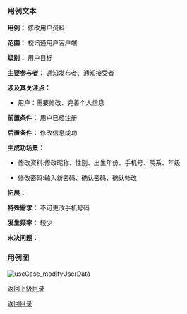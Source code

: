 ### 用例文本

**用例：** 修改用户资料

**范围：** 校讯通用户客户端

**级别：** 用户目标

**主要参与者：** 通知发布者、通知接受者

**涉及其关注点：**

- 用户：需要修改、完善个人信息

**前置条件：** 用户已经注册

**后置条件：** 修改信息成功

**主成功场景：**



- 修改资料:修改昵称、性别、出生年份、手机号、院系、年级



- 修改密码:输入新密码、确认密码，确认修改

**拓展：** 

**特殊需求：** 不可更改手机号码

**发生频率：** 较少

**未决问题：**

### 用例图

![useCase_modifyUserData](https://azurlin.oss-cn-beijing.aliyuncs.com/2019ldu_SE/usecase_image/useCase_modifyUserData.jpg)



[返回上级目录](useCase.md)

[返回目录](README.md)